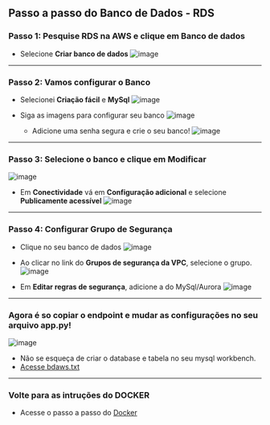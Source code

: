## Passo a passo do Banco de Dados - RDS 

### Passo 1: Pesquise RDS na AWS e clique em Banco de dados
* Selecione **Criar banco de dados**
![image](https://github.com/user-attachments/assets/24f40b79-e580-459e-8dd9-8820201c3729)

---
### Passo 2: Vamos configurar o Banco
* Selecionei **Criação fácil** e **MySql**
![image](https://github.com/user-attachments/assets/2424950b-61af-4d9f-a872-a9ad825c0675)

* Siga as imagens para configurar seu banco
  ![image](https://github.com/user-attachments/assets/fcbeb1b3-d251-402d-ac68-26aa915ff5d3)
  * Adicione uma senha segura e crie o seu banco!
    ![image](https://github.com/user-attachments/assets/1989c39f-7a8f-43ce-a793-6889eb34f01f)

---

### Passo 3: Selecione o banco e clique em Modificar
![image](https://github.com/user-attachments/assets/7ec4eaa8-7f35-4339-92fb-815eeece0ec1)

* Em **Conectividade** vá em **Configuração adicional** e selecione **Publicamente acessível**
  ![image](https://github.com/user-attachments/assets/18ffe351-e130-43af-873a-eee1ef8e4c31)

---
### Passo 4: Configurar Grupo de Segurança
* Clique no seu banco de dados
  ![image](https://github.com/user-attachments/assets/efe1016f-d105-4179-9fdb-b76140467dc4)
  
* Ao clicar no link do **Grupos de segurança da VPC**, selecione o grupo.
  ![image](https://github.com/user-attachments/assets/3359d48e-c9ec-4a41-84bc-77b29e16c87c)

* Em **Editar regras de segurança**, adicione a do MySql/Aurora
  ![image](https://github.com/user-attachments/assets/30677ea0-7687-4f41-baee-fba576c20d3a)

---

### Agora é so copiar o endpoint e mudar as configurações no seu arquivo app.py!
![image](https://github.com/user-attachments/assets/efe1016f-d105-4179-9fdb-b76140467dc4)

* Não se esqueça de criar o database e tabela no seu mysql workbench.
* [Acesse bdaws.txt](./projeto-web/bdaws.txt)
---

### Volte para as intruções do DOCKER
* Acesse o passo a passo do [Docker](./readme-docker.md)
